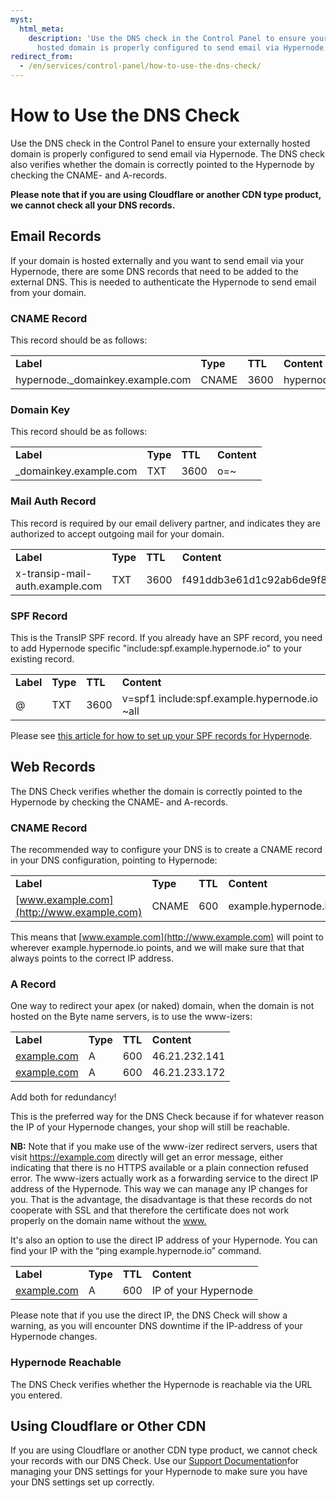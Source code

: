 ```yaml
---
myst:
  html_meta:
    description: 'Use the DNS check in the Control Panel to ensure your externally
      hosted domain is properly configured to send email via Hypernode. '
redirect_from:
  - /en/services/control-panel/how-to-use-the-dns-check/
---
```


<!-- source: https://support.hypernode.com/en/services/control-panel/how-to-use-the-dns-check/ -->

# How to Use the DNS Check

Use the DNS check in the Control Panel to ensure your externally hosted domain is properly configured to send email via Hypernode. The DNS check also verifies whether the domain is correctly pointed to the Hypernode by checking the CNAME- and A-records.

**Please note that if you are using Cloudflare or another CDN type product, we cannot check all your DNS records.**

## Email Records

If your domain is hosted externally and you want to send email via your Hypernode, there are some DNS records that need to be added to the external DNS. This is needed to authenticate the Hypernode to send email from your domain.

### CNAME Record

This record should be as follows:

|                                   |          |         |                                              |
| --------------------------------- | -------- | ------- | -------------------------------------------- |
| **Label**                         | **Type** | **TTL** | **Content**                                  |
| hypernode.\_domainkey.example.com | CNAME    | 3600    | hypernode.\_domainkey.*example*.hypernode.io |

### Domain Key

This record should be as follows:

|                         |          |         |             |
| ----------------------- | -------- | ------- | ----------- |
| **Label**               | **Type** | **TTL** | **Content** |
| \_domainkey.example.com | TXT      | 3600    | o=~         |

### Mail Auth Record

This record is required by our email delivery partner, and indicates they are authorized to accept outgoing mail for your domain.

|                                 |          |         |                                                                  |
| ------------------------------- | -------- | ------- | ---------------------------------------------------------------- |
| **Label**                       | **Type** | **TTL** | **Content**                                                      |
| x-transip-mail-auth.example.com | TXT      | 3600    | f491ddb3e61d1c92ab6de9f81257b1c0b95986d6550517f005c8e5e895da6fd2 |

### SPF Record

This is the TransIP SPF record. If you already have an SPF record, you need to add Hypernode specific "include:spf.example.hypernode.io" to your existing record.

|           |          |         |                                              |
| --------- | -------- | ------- | -------------------------------------------- |
| **Label** | **Type** | **TTL** | **Content**                                  |
| @         | TXT      | 3600    | v=spf1 include:spf.example.hypernode.io ~all |

Please see [this article for how to set up your SPF records for Hypernode](../../hypernode-platform/dns/how-to-set-up-your-spf-records-for-hypernode.md).

## Web Records

The DNS Check verifies whether the domain is correctly pointed to the Hypernode by checking the CNAME- and A-records.

### CNAME Record

The recommended way to configure your DNS is to create a CNAME record in your DNS configuration, pointing to Hypernode:

|                                           |          |         |                      |
| ----------------------------------------- | -------- | ------- | -------------------- |
| **Label**                                 | **Type** | **TTL** | **Content**          |
| [www.example.com](http://www.example.com) | CNAME    | 600     | example.hypernode.io |

This means that [www.example.com](http://www.example.com) will point to wherever example.hypernode.io points, and we will make sure that that always points to the correct IP address.

### A Record

One way to redirect your apex (or naked) domain, when the domain is not hosted on the Byte name servers, is to use the www-izers:

|                                       |          |         |               |
| ------------------------------------- | -------- | ------- | ------------- |
| **Label**                             | **Type** | **TTL** | **Content**   |
| [example.com](http://www.example.com) | A        | 600     | 46.21.232.141 |
| [example.com](http://www.example.com) | A        | 600     | 46.21.233.172 |

Add both for redundancy!

This is the preferred way for the DNS Check because if for whatever reason the IP of your Hypernode changes, your shop will still be reachable.

**NB:** Note that if you make use of the www-izer redirect servers, users that visit <https://example.com> directly will get an error message, either indicating that there is no HTTPS available or a plain connection refused error. The www-izers actually work as a forwarding service to the direct IP address of the Hypernode. This way we can manage any IP changes for you. That is the advantage, the disadvantage is that these records do not cooperate with SSL and that therefore the certificate does not work properly on the domain name without the [www.](http://www.%C2%A0)

It's also an option to use the direct IP address of your Hypernode. You can find your IP with the “ping example.hypernode.io” command.

|                                       |          |         |                      |
| ------------------------------------- | -------- | ------- | -------------------- |
| **Label**                             | **Type** | **TTL** | **Content**          |
| [example.com](http://www.example.com) | A        | 600     | IP of your Hypernode |

Please note that if you use the direct IP, the DNS Check will show a warning, as you will encounter DNS downtime if the IP-address of your Hypernode changes.

### Hypernode Reachable

The DNS Check verifies whether the Hypernode is reachable via the URL you entered.

## Using Cloudflare or Other CDN

If you are using Cloudflare or another CDN type product, we cannot check your records with our DNS Check. Use our [Support Documentation](../../hypernode-platform/dns/how-to-manage-your-dns-settings-for-hypernode.md#option-2-manage-an-external-dns-by-pointing-your-domain-to-hypernode-by-using-cname-and-not-an-a-record)for managing your DNS settings for your Hypernode to make sure you have your DNS settings set up correctly.
